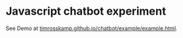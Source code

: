 # Javascript chatbot experiment

See Demo at [timrosskamp.github.io/chatbot/example/example.html](https://timrosskamp.github.io/chatbot/example/example.html).